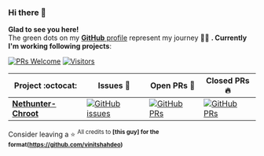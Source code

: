 ### Hi there 👋
**Glad to see you here!** <br> The green dots on my [**GitHub** profile](https://github.com/JakeFrostyYT=repositories) represent my journey :running_man: **. Currently I'm working following projects**:

[![PRs Welcome](https://img.shields.io/badge/PRs-welcome-brightgreen.svg?style=flat&logo=github)](https://github.com/JakeFrostyYT) [![Visitors](https://visitor-badge.glitch.me/badge?page_id=JakeFrostyYT.visitor-badge)](https://github.com/JakeFrostyYT)

|      Project :octocat:   |     Issues :bug:   | Open PRs :bell:  | Closed PRs :fire:  |
|-------------|-------------------|---|---|
| [**Nethunter-Chroot**](https://github.com/Nethunter-Chroot) | [![GitHub issues](https://img.shields.io/github/issues/JakeFrostyYT/Nethunter-Chroot?color=green&logo=github&style=flat)](https://github.com/JakeFrostyYT/Nethunter-Chroot/issues) | [![GitHub PRs](https://img.shields.io/github/issues-pr/JakeFrostyYT/Nethunter-Chroot?style=flat&logo=github)](https://github.com/JakeFrostyYT/Nethunter-Chroot/pulls)  | [![GitHub PRs](https://img.shields.io/github/issues-pr-closed/JakeFrostyYT/Nethunter-Chroot?style=flat&color=critical&logo=github)](https://github.com/JakeFrostyYT/Nethunter-Chroot/pulls?q=is%3Apr+is%3Aclosed)  |

Consider leaving a :star:
<sup>All credits to **[this guy] for the format(https://github.com/vinitshahdeo)**</sup>
<!--
